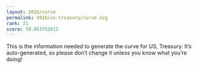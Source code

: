 ```yaml
---
layout: 2016/curve
permalink: 2016/us-treasury/curve.svg
rank: 21
score: 58.053752612
---
```


This is the information needed to generate the curve for US, Treasury. It’s
auto-generated, so please don’t change it unless you know what you’re
doing!
